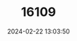---
title: "16109"
category: "Paragalaxias mesotes"
draft: false
date: 2024-02-22 13:03:50
languages:
  English: ["Arthurs Paragalaxias"]
---